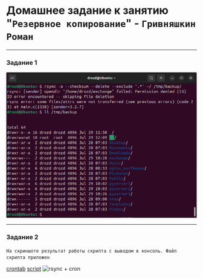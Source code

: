 # Домашнее задание к занятию "`Резервное копирование`" - `Гривняшкин Роман`

---

### Задание 1

![rsync local](./img/rsync_task1.png)


---

### Задание 2

`На скриншоте результат работы скрипта с выводом в консоль. Файл скрипта приложен`

[crontab](./crontab)
[script](./custom_rsync.sh)
![rsync + cron](./img/rsynk_task2.png)

